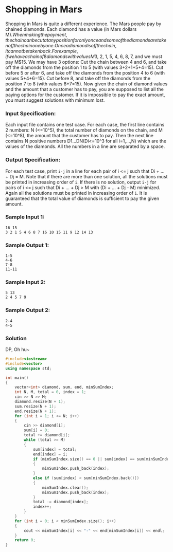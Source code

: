 # Shopping in Mars
Shopping in Mars is quite a different experience. The Mars people pay by chained diamonds. Each diamond has a value (in Mars dollars M$). When making the payment, the chain can be cut at any position for only once and some of the diamonds are taken off the chain one by one. Once a diamond is off the chain, it cannot be taken back. For example, if we have a chain of 8 diamonds with values M$3, 2, 1, 5, 4, 6, 8, 7, and we must pay M$15. We may have 3 options:
Cut the chain between 4 and 6, and take off the diamonds from the position 1 to 5 (with values 3+2+1+5+4=15).
Cut before 5 or after 6, and take off the diamonds from the position 4 to 6 (with values 5+4+6=15).
Cut before 8, and take off the diamonds from the position 7 to 8 (with values 8+7=15).
Now given the chain of diamond values and the amount that a customer has to pay, you are supposed to list all the paying options for the customer.
If it is impossible to pay the exact amount, you must suggest solutions with minimum lost.
### Input Specification:
Each input file contains one test case. For each case, the first line contains 2 numbers: N (<=10^5), the total number of diamonds on the chain, and M (<=10^8), the amount that the customer has to pay. Then the next line contains N positive numbers D1...DN(Di<=10^3 for all i=1,...,N) which are the values of the diamonds. All the numbers in a line are separated by a space.
### Output Specification:
For each test case, print `i-j` in a line for each pair of i <= j such that Di + ... + Dj = M. Note that if there are more than one solution, all the solutions must be printed in increasing order of `i`.
If there is no solution, output `i-j` for pairs of i <= j such that Di + ... + Dj > M with (Di + ... + Dj - M) minimized. Again all the solutions must be printed in increasing order of `i`.
It is guaranteed that the total value of diamonds is sufficient to pay the given amount.
### Sample Input 1:
```
16 15
3 2 1 5 4 6 8 7 16 10 15 11 9 12 14 13
```
### Sample Output 1:
```
1-5
4-6
7-8
11-11
```
### Sample Input 2:
```
5 13
2 4 5 7 9
```
### Sample Output 2:
```
2-4
4-5
```
### Solution
DP, Oh hu~
```C++
#include<iostream>
#include<vector>
using namespace std;

int main()
{
    vector<int> diamond, sum, end, minSumIndex;
    int N, M, total = 0, index = 1;
    cin >> N >> M;
    diamond.resize(N + 1);
    sum.resize(N + 1);
    end.resize(N + 1);
    for (int i = 1; i <= N; i++)
    {
        cin >> diamond[i];
        sum[i] = 0;
        total += diamond[i];
        while (total >= M)
        {
            sum[index] = total;
            end[index] = i;
            if (minSumIndex.size() == 0 || sum[index] == sum[minSumIndex.back()])
            {
                minSumIndex.push_back(index);
            }
            else if (sum[index] < sum[minSumIndex.back()])
            {
                minSumIndex.clear();
                minSumIndex.push_back(index);
            }
            total -= diamond[index];
            index++;
        }
    }
    for (int i = 0; i < minSumIndex.size(); i++)
    {
        cout << minSumIndex[i] << "-" << end[minSumIndex[i]] << endl;
    }
    return 0;
}
```